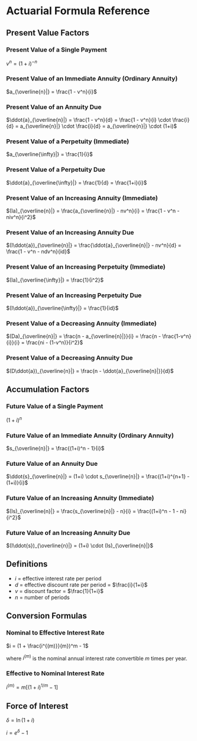 # Actuarial Formula Reference

## Present Value Factors

### Present Value of a Single Payment
$v^n = (1+i)^{-n}$

### Present Value of an Immediate Annuity (Ordinary Annuity)
$a_{\overline{n}|} = \frac{1 - v^n}{i}$

### Present Value of an Annuity Due
$\ddot{a}_{\overline{n}|} = \frac{1 - v^n}{d} = \frac{1 - v^n}{i} \cdot \frac{i}{d} = a_{\overline{n}|} \cdot \frac{i}{d} = a_{\overline{n}|} \cdot (1+i)$

### Present Value of a Perpetuity (Immediate)
$a_{\overline{\infty}|} = \frac{1}{i}$

### Present Value of a Perpetuity Due
$\ddot{a}_{\overline{\infty}|} = \frac{1}{d} = \frac{1+i}{i}$

### Present Value of an Increasing Annuity (Immediate)
$(Ia)_{\overline{n}|} = \frac{a_{\overline{n}|} - nv^n}{i} = \frac{1 - v^n - niv^n}{i^2}$

### Present Value of an Increasing Annuity Due
$(I\ddot{a})_{\overline{n}|} = \frac{\ddot{a}_{\overline{n}|} - nv^n}{d} = \frac{1 - v^n - ndv^n}{id}$

### Present Value of an Increasing Perpetuity (Immediate)
$(Ia)_{\overline{\infty}|} = \frac{1}{i^2}$

### Present Value of an Increasing Perpetuity Due
$(I\ddot{a})_{\overline{\infty}|} = \frac{1}{id}$

### Present Value of a Decreasing Annuity (Immediate)
$(Da)_{\overline{n}|} = \frac{n - a_{\overline{n}|}}{i} = \frac{n - \frac{1-v^n}{i}}{i} = \frac{ni - (1-v^n)}{i^2}$

### Present Value of a Decreasing Annuity Due
$(D\ddot{a})_{\overline{n}|} = \frac{n - \ddot{a}_{\overline{n}|}}{d}$

## Accumulation Factors

### Future Value of a Single Payment
$(1+i)^n$

### Future Value of an Immediate Annuity (Ordinary Annuity)
$s_{\overline{n}|} = \frac{(1+i)^n - 1}{i}$

### Future Value of an Annuity Due
$\ddot{s}_{\overline{n}|} = (1+i) \cdot s_{\overline{n}|} = \frac{(1+i)^{n+1} - (1+i)}{i}$

### Future Value of an Increasing Annuity (Immediate)
$(Is)_{\overline{n}|} = \frac{s_{\overline{n}|} - n}{i} = \frac{(1+i)^n - 1 - ni}{i^2}$

### Future Value of an Increasing Annuity Due
$(I\ddot{s})_{\overline{n}|} = (1+i) \cdot (Is)_{\overline{n}|}$

## Definitions

- $i$ = effective interest rate per period
- $d$ = effective discount rate per period = $\frac{i}{1+i}$
- $v$ = discount factor = $\frac{1}{1+i}$
- $n$ = number of periods

## Conversion Formulas

### Nominal to Effective Interest Rate
$i = (1 + \frac{i^{(m)}}{m})^m - 1$

where $i^{(m)}$ is the nominal annual interest rate convertible $m$ times per year.

### Effective to Nominal Interest Rate
$i^{(m)} = m[(1+i)^{1/m} - 1]$

## Force of Interest
$\delta = \ln(1+i)$

$i = e^{\delta} - 1$